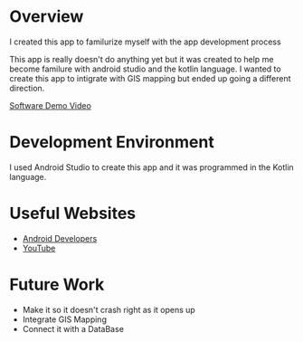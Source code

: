 # Overview

I created this app to familurize myself with the app development process

This app is really doesn't do anything yet but it was created to help me become familure with android studio and the kotlin language. I wanted to create this app to intigrate with GIS mapping but ended up going a different direction.

[Software Demo Video](https://youtu.be/sfoVh1gSkAs)

# Development Environment

I used Android Studio to create this app and it was programmed in the Kotlin language.

# Useful Websites

* [Android Developers]([http://url.link.goes.here](https://developer.android.com/guide/topics/large-screens/multi-window-support))
* [YouTube]([http://url.link.goes.here](https://www.youtube.com/watch?v=HwYENW0RyY4))

# Future Work

* Make it so it doesn't crash right as it opens up
* Integrate GIS Mapping
* Connect it with a DataBase
